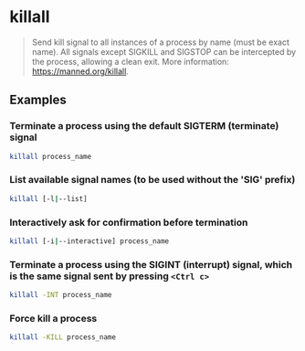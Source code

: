 # killall

> Send kill signal to all instances of a process by name (must be exact name). All signals except SIGKILL and SIGSTOP can be intercepted by the process, allowing a clean exit. More information: <https://manned.org/killall>.

## Examples

### Terminate a process using the default SIGTERM (terminate) signal

```bash
killall process_name
```

### List available signal names (to be used without the 'SIG' prefix)

```bash
killall [-l|--list]
```

### Interactively ask for confirmation before termination

```bash
killall [-i|--interactive] process_name
```

### Terminate a process using the SIGINT (interrupt) signal, which is the same signal sent by pressing `<Ctrl c>`

```bash
killall -INT process_name
```

### Force kill a process

```bash
killall -KILL process_name
```
